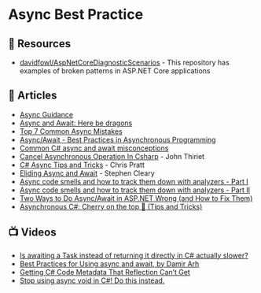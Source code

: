 # Async Best Practice

## 📘 Resources
- [davidfowl/AspNetCoreDiagnosticScenarios](https://github.com/davidfowl/AspNetCoreDiagnosticScenarios) - This repository has examples of broken patterns in ASP.NET Core applications

 ## 📕 Articles
- [Async Guidance](https://github.com/davidfowl/AspNetCoreDiagnosticScenarios/blob/master/AsyncGuidance.md)
- [Async and Await: Here be dragons](https://gist.github.com/ghuntley/e5b5642ecc4428255e61185bb79856e4)
- [Top 7 Common Async Mistakes](https://hamidmosalla.com/2018/04/21/top-7-common-async-mistakes/)
- [Async/Await - Best Practices in Asynchronous Programming](https://docs.microsoft.com/en-us/archive/msdn-magazine/2013/march/async-await-best-practices-in-asynchronous-programming)
- [Common C# async and await misconceptions](https://saebamini.com/common-async-and-await-misconceptions/)
- [Cancel Asynchronous Operation In Csharp](https://b2n.ir/n06328) - John Thiriet
- [C# Async Tips and Tricks](https://cpratt.co/async-tips-tricks/) - Chris Pratt
- [Eliding Async and Await](https://blog.stephencleary.com/2016/12/eliding-async-await.html) - Stephen Cleary
- [Async code smells and how to track them down with analyzers - Part I](https://cezarypiatek.github.io/post/async-analyzers-p1/)
- [Async code smells and how to track them down with analyzers - Part II](https://cezarypiatek.github.io/post/async-analyzers-p2/)
- [Two Ways to Do Async/Await in ASP.NET Wrong (and How to Fix Them)](https://exceptionnotfound.net/two-ways-to-do-async-await-in-asp-net-wrong-and-how-to-fix-them/)
- [Asynchronous C#: Cherry on the top 🍒 (Tips and Tricks)](https://dev.to/paulafahmy/asynchronous-c-cherry-on-the-top-tips-and-tricks-4eod)
## 📺 Videos

- [Is awaiting a Task instead of returning it directly in C# actually slower?](https://www.youtube.com/watch?v=Q2zDatDVnO0)
- [Best Practices for Using async and await, by Damir Arh](https://www.youtube.com/watch?v=4JHwBX_qQE0)
- [Getting C# Code Metadata That Reflection Can’t Get](https://www.youtube.com/watch?v=aaC16Fv2zes&t=451s)
- [Stop using async void in C#! Do this instead.](https://www.youtube.com/watch?v=ZFWxSQ-KjUc)
